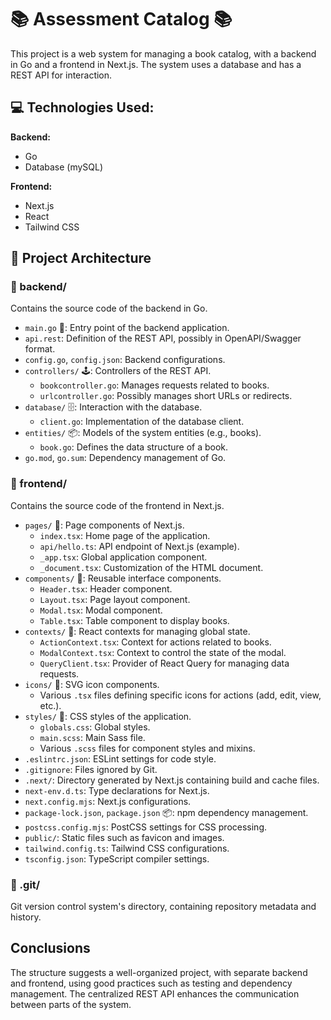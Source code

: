 # 📚 Assessment Catalog 📚

This project is a web system for managing a book catalog, with a backend in Go and a frontend in Next.js. The system uses a database and has a REST API for interaction.

## 💻 Technologies Used:

**Backend:**

- Go
- Database (mySQL)

**Frontend:**

- Next.js
- React
- Tailwind CSS

## 📂 Project Architecture

### 📁 backend/

Contains the source code of the backend in Go.

- `main.go` 🚀: Entry point of the backend application.
- `api.rest`: Definition of the REST API, possibly in OpenAPI/Swagger format.
- `config.go`, `config.json`: Backend configurations.
- `controllers/` 🕹️: Controllers of the REST API.
  - `bookcontroller.go`: Manages requests related to books.
  - `urlcontroller.go`: Possibly manages short URLs or redirects.
- `database/` 🗄️: Interaction with the database.
  - `client.go`: Implementation of the database client.
- `entities/` 📦: Models of the system entities (e.g., books).
  - `book.go`: Defines the data structure of a book.
- `go.mod`, `go.sum`: Dependency management of Go.

### 📁 frontend/

Contains the source code of the frontend in Next.js.

- `pages/` 📄: Page components of Next.js.
  - `index.tsx`: Home page of the application.
  - `api/hello.ts`: API endpoint of Next.js (example).
  - `_app.tsx`: Global application component.
  - `_document.tsx`: Customization of the HTML document.
- `components/` 🧱: Reusable interface components.
  - `Header.tsx`: Header component.
  - `Layout.tsx`: Page layout component.
  - `Modal.tsx`: Modal component.
  - `Table.tsx`: Table component to display books.
- `contexts/` 🎁: React contexts for managing global state.
  - `ActionContext.tsx`: Context for actions related to books.
  - `ModalContext.tsx`: Context to control the state of the modal.
  - `QueryClient.tsx`: Provider of React Query for managing data requests.
- `icons/` 🎨: SVG icon components.
  - Various `.tsx` files defining specific icons for actions (add, edit, view, etc.).
- `styles/` 💅: CSS styles of the application.
  - `globals.css`: Global styles.
  - `main.scss`: Main Sass file.
  - Various `.scss` files for component styles and mixins.
- `.eslintrc.json`: ESLint settings for code style.
- `.gitignore`: Files ignored by Git.
- `.next/`: Directory generated by Next.js containing build and cache files.
- `next-env.d.ts`: Type declarations for Next.js.
- `next.config.mjs`: Next.js configurations.
- `package-lock.json`, `package.json` 📦: npm dependency management.
- `postcss.config.mjs`: PostCSS settings for CSS processing.
- `public/`: Static files such as favicon and images.
- `tailwind.config.ts`: Tailwind CSS configurations.
- `tsconfig.json`: TypeScript compiler settings.

### 📁 .git/

Git version control system's directory, containing repository metadata and history.

## Conclusions

The structure suggests a well-organized project, with separate backend and frontend, using good practices such as testing and dependency management. The centralized REST API enhances the communication between parts of the system.
